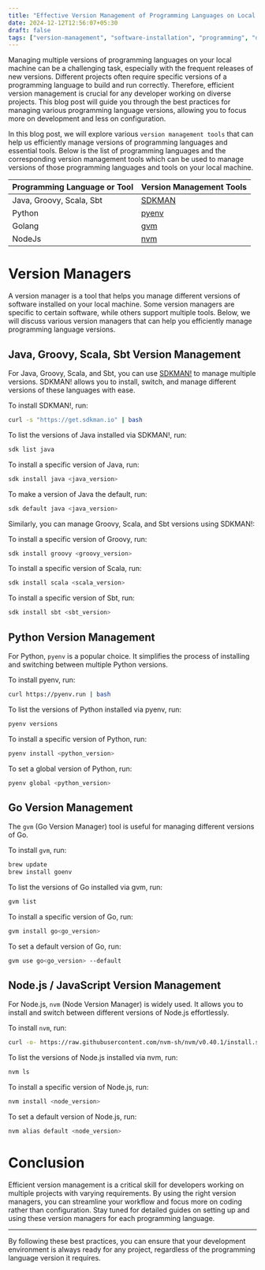 ```yaml
---
title: "Effective Version Management of Programming Languages on Local Machines"
date: 2024-12-12T12:56:07+05:30
draft: false
tags: ["version-management", "software-installation", "programming", "developer-tools"]
---
```


Managing multiple versions of programming languages on your local machine can be a challenging task, especially with the frequent releases of new versions. Different projects often require specific versions of a programming language to build and run correctly. Therefore, efficient version management is crucial for any developer working on diverse projects. This blog post will guide you through the best practices for managing various programming language versions, allowing you to focus more on development and less on configuration.

In this blog post, we will explore various `version management tools` that can help us efficiently manage versions of programming languages and essential tools. Below is the list of programming languages and the corresponding version management tools which can be used to manage versions of those programming languages and tools on your local machine.

| Programming Language or Tool | Version Management Tools   |
| ---------------------------- | -------------------------- |
| Java, Groovy, Scala, Sbt     | [SDKMAN](https://sdkman.io/) |
| Python                       | [pyenv](https://github.com/pyenv/pyenv) |
| Golang                       | [gvm](https://github.com/moovweb/gvm) |
| NodeJs                       | [nvm](https://github.com/nvm-sh/nvm) |

# Version Managers

A version manager is a tool that helps you manage different versions of software installed on your local machine. Some version managers are specific to certain software, while others support multiple tools. Below, we will discuss various version managers that can help you efficiently manage programming language versions.

## Java, Groovy, Scala, Sbt Version Management

For Java, Groovy, Scala, and Sbt, you can use [SDKMAN!](https://sdkman.io/) to manage multiple versions. SDKMAN! allows you to install, switch, and manage different versions of these languages with ease.

To install SDKMAN!, run:

```bash
curl -s "https://get.sdkman.io" | bash
```

To list the versions of Java installed via SDKMAN!, run:
```bash
sdk list java
```

To install a specific version of Java, run:
```bash
sdk install java <java_version>
```

To make a version of Java the default, run:
```bash
sdk default java <java_version>
```

Similarly, you can manage Groovy, Scala, and Sbt versions using SDKMAN!:

To install a specific version of Groovy, run:
```bash
sdk install groovy <groovy_version>
```

To install a specific version of Scala, run:
```bash
sdk install scala <scala_version>
```

To install a specific version of Sbt, run:
```bash
sdk install sbt <sbt_version>
```

## Python Version Management
For Python, `pyenv` is a popular choice. It simplifies the process of installing and switching between multiple Python versions.

To install pyenv, run:
```bash
curl https://pyenv.run | bash
```

To list the versions of Python installed via pyenv, run:
```bash
pyenv versions
```

To install a specific version of Python, run:
```bash
pyenv install <python_version>
```

To set a global version of Python, run:
```bash
pyenv global <python_version>
```

## Go Version Management

The `gvm` (Go Version Manager) tool is useful for managing different versions of Go.

To install `gvm`, run:
```bash
brew update
brew install goenv
```

To list the versions of Go installed via gvm, run:
```bash
gvm list
```

To install a specific version of Go, run:
```bash
gvm install go<go_version>
```

To set a default version of Go, run:
```bash
gvm use go<go_version> --default
```

## Node.js / JavaScript Version Management
For Node.js, `nvm` (Node Version Manager) is widely used. It allows you to install and switch between different versions of Node.js effortlessly.

To install `nvm`, run:

```bash
curl -o- https://raw.githubusercontent.com/nvm-sh/nvm/v0.40.1/install.sh | bash
```

To list the versions of Node.js installed via nvm, run:
```bash
nvm ls
```

To install a specific version of Node.js, run:
```bash
nvm install <node_version>
```

To set a default version of Node.js, run:
```bash
nvm alias default <node_version>
```

# Conclusion
Efficient version management is a critical skill for developers working on multiple projects with varying requirements. By using the right version managers, you can streamline your workflow and focus more on coding rather than configuration. Stay tuned for detailed guides on setting up and using these version managers for each programming language.

---

By following these best practices, you can ensure that your development environment is always ready for any project, regardless of the programming language version it requires.
